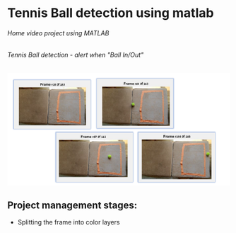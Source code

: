 # Tennis Ball detection using matlab

###### _Home video project using MATLAB_
###### _Tennis Ball detection - alert when "Ball In/Out"_

![title](/Images/frames.PNG)


## Project management stages:
   * Splitting the frame into color layers
   
   
